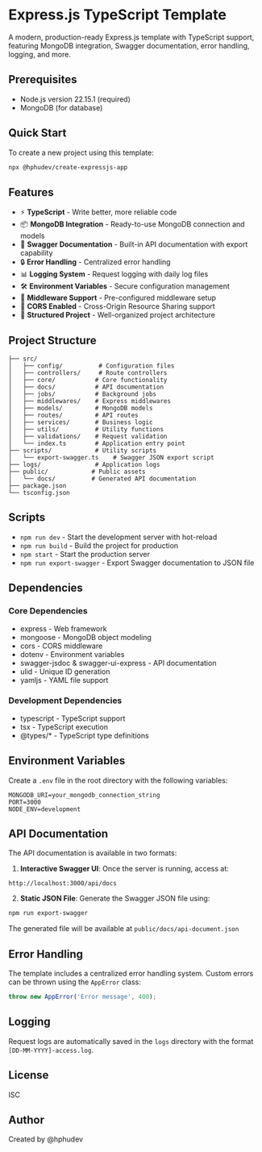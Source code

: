 # Express.js TypeScript Template

A modern, production-ready Express.js template with TypeScript support, featuring MongoDB integration, Swagger documentation, error handling, logging, and more.

## Prerequisites

- Node.js version 22.15.1 (required)
- MongoDB (for database)

## Quick Start

To create a new project using this template:

```bash
npx @hphudev/create-expressjs-app
```

## Features

- ⚡️ **TypeScript** - Write better, more reliable code
- 📦 **MongoDB Integration** - Ready-to-use MongoDB connection and models
- 📝 **Swagger Documentation** - Built-in API documentation with export capability
- 🔒 **Error Handling** - Centralized error handling
- 📊 **Logging System** - Request logging with daily log files
- 🛠️ **Environment Variables** - Secure configuration management
- 🚦 **Middleware Support** - Pre-configured middleware setup
- 🧪 **CORS Enabled** - Cross-Origin Resource Sharing support
- 📁 **Structured Project** - Well-organized project architecture

## Project Structure

```
├── src/
│   ├── config/          # Configuration files
│   ├── controllers/     # Route controllers
│   ├── core/           # Core functionality
│   ├── docs/           # API documentation
│   ├── jobs/           # Background jobs
│   ├── middlewares/    # Express middlewares
│   ├── models/         # MongoDB models
│   ├── routes/         # API routes
│   ├── services/       # Business logic
│   ├── utils/          # Utility functions
│   ├── validations/    # Request validation
│   └── index.ts        # Application entry point
├── scripts/            # Utility scripts
│   └── export-swagger.ts    # Swagger JSON export script
├── logs/               # Application logs
├── public/            # Public assets
│   └── docs/          # Generated API documentation
├── package.json
└── tsconfig.json
```

## Scripts

- `npm run dev` - Start the development server with hot-reload
- `npm run build` - Build the project for production
- `npm start` - Start the production server
- `npm run export-swagger` - Export Swagger documentation to JSON file

## Dependencies

### Core Dependencies

- express - Web framework
- mongoose - MongoDB object modeling
- cors - CORS middleware
- dotenv - Environment variables
- swagger-jsdoc & swagger-ui-express - API documentation
- ulid - Unique ID generation
- yamljs - YAML file support

### Development Dependencies

- typescript - TypeScript support
- tsx - TypeScript execution
- @types/* - TypeScript type definitions

## Environment Variables

Create a `.env` file in the root directory with the following variables:

```env
MONGODB_URI=your_mongodb_connection_string
PORT=3000
NODE_ENV=development
```

## API Documentation

The API documentation is available in two formats:

1. **Interactive Swagger UI**: Once the server is running, access at:

```
http://localhost:3000/api/docs
```

2. **Static JSON File**: Generate the Swagger JSON file using:

```bash
npm run export-swagger
```

The generated file will be available at `public/docs/api-document.json`

## Error Handling

The template includes a centralized error handling system. Custom errors can be thrown using the `AppError` class:

```typescript
throw new AppError('Error message', 400);
```

## Logging

Request logs are automatically saved in the `logs` directory with the format `[DD-MM-YYYY]-access.log`.

## License

ISC

## Author

Created by @hphudev
